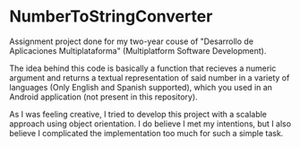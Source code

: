 # NumberToStringConverter

Assignment project done for my two-year couse of "Desarrollo de Aplicaciones Multiplataforma" (Multiplatform Software Development).

The idea behind this code is basically a function that recieves a numeric argument and returns a textual representation of said number in a variety of languages (Only English and Spanish supported), which you used in an Android application (not present in this repository).

As I was feeling creative, I tried to develop this project with a scalable approach using object orientation. I do believe I met my intentions, but I also believe I complicated the implementation too much for such a simple task.
